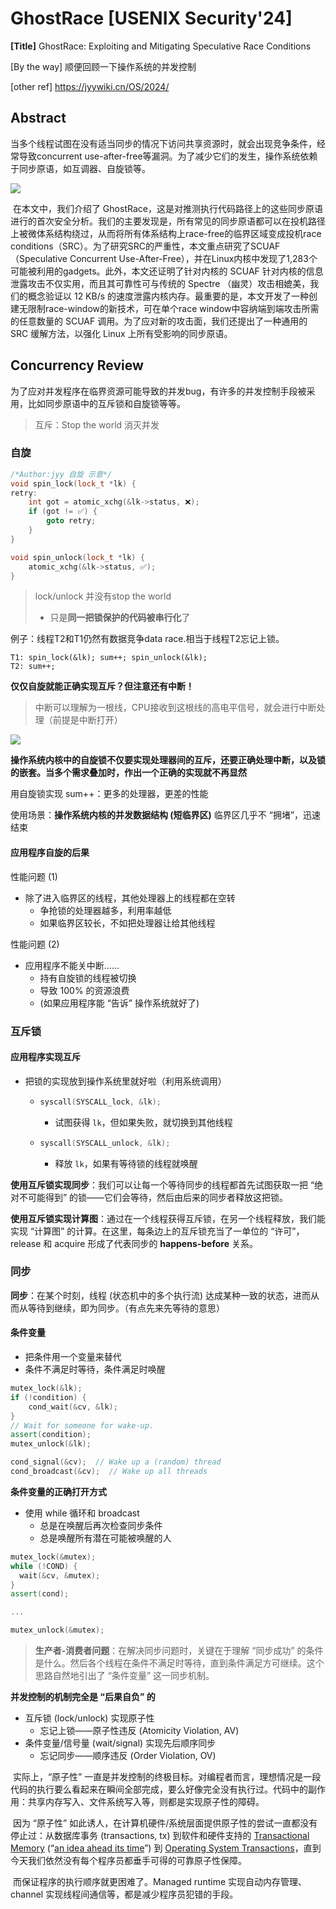 # GhostRace [USENIX Security'24]

**[Title]** GhostRace: Exploiting and Mitigating Speculative Race Conditions

[By the way] 顺便回顾一下操作系统的并发控制

[other ref] https://jyywiki.cn/OS/2024/

## Abstract

​	当多个线程试图在没有适当同步的情况下访问共享资源时，就会出现竞争条件，经常导致concurrent use-after-free等漏洞。为了减少它们的发生，操作系统依赖于同步原语，如互调器、自旋锁等。

![](.\use-after-free.png)

​	在本文中，我们介绍了 GhostRace，这是对推测执行代码路径上的这些同步原语进行的首次安全分析。我们的主要发现是，所有常见的同步原语都可以在投机路径上被微体系结构绕过，从而将所有体系结构上race-free的临界区域变成投机race conditions（SRC）。为了研究SRC的严重性，本文重点研究了SCUAF（Speculative Concurrent Use-After-Free），并在Linux内核中发现了1,283个可能被利用的gadgets。此外，本文还证明了针对内核的 SCUAF 针对内核的信息泄露攻击不仅实用，而且其可靠性可与传统的 Spectre （幽灵）攻击相媲美，我们的概念验证以 12 KB/s 的速度泄露内核内存。最重要的是，本文开发了一种创建无限制race-window的新技术，可在单个race window中容纳端到端攻击所需的任意数量的 SCUAF 调用。为了应对新的攻击面，我们还提出了一种通用的 SRC 缓解方法，以强化 Linux 上所有受影响的同步原语。



## Concurrency Review

​	为了应对并发程序在临界资源可能导致的并发bug，有许多的并发控制手段被采用，比如同步原语中的互斥锁和自旋锁等等。

> 互斥：Stop the world 消灭并发

### 自旋

```c++
/*Author:jyy 自旋 示意*/
void spin_lock(lock_t *lk) {
retry:
    int got = atomic_xchg(&lk->status, ❌);
    if (got != ✅) {
        goto retry;
    }
}

void spin_unlock(lock_t *lk) {
    atomic_xchg(&lk->status, ✅);
}
```

> lock/unlock 并没有stop the world
>
> * 只是**同一把锁保护的代码被串行化**了

例子：线程T2和T1仍然有数据竞争data race.相当于线程T2忘记上锁。

```
T1: spin_lock(&lk); sum++; spin_unlock(&lk);
T2: sum++;
```

**仅仅自旋就能正确实现互斥？但注意还有中断！**

> 中断可以理解为一根线，CPU接收到这根线的高电平信号，就会进行中断处理（前提是中断打开）

![](.\spin-lock-intr.png)

**操作系统内核中的自旋锁不仅要实现处理器间的互斥，还要正确处理中断，以及锁的嵌套。当多个需求叠加时，作出一个正确的实现就不再显然**

用自旋锁实现 sum++：更多的处理器，更差的性能

使用场景：**操作系统内核的并发数据结构 (短临界区)**  临界区几乎不 “拥堵”，迅速结束



#### 应用程序自旋的后果

性能问题 (1)

- 除了进入临界区的线程，其他处理器上的线程都在空转
  - 争抢锁的处理器越多，利用率越低
  - 如果临界区较长，不如把处理器让给其他线程

性能问题 (2)

- 应用程序不能关中断……
  - 持有自旋锁的线程被切换
  - 导致 100% 的资源浪费
  - (如果应用程序能 “告诉” 操作系统就好了)



### 互斥锁

#### 应用程序实现互斥

- 把锁的实现放到操作系统里就好啦（利用系统调用）

  - ```c++
    syscall(SYSCALL_lock, &lk);
    ```

    - 试图获得 `lk`，但如果失败，就切换到其他线程

  - ```c++
    syscall(SYSCALL_unlock, &lk);
    ```

    - 释放 `lk`，如果有等待锁的线程就唤醒

**使用互斥锁实现同步**：我们可以让每一个等待同步的线程都首先试图获取一把 “绝对不可能得到” 的锁——它们会等待，然后由后来的同步者释放这把锁。

**使用互斥锁实现计算图**：通过在一个线程获得互斥锁，在另一个线程释放，我们能实现 “计算图” 的计算。在这里，每条边上的互斥锁充当了一单位的 “许可”，release 和 acquire 形成了代表同步的 **happens-before** 关系。



### 同步

**同步**：在某个时刻，线程 (状态机中的多个执行流) 达成某种一致的状态，进而从而从等待到继续，即为同步。（有点先来先等待的意思）

#### 条件变量

- 把条件用一个变量来替代
- 条件不满足时等待，条件满足时唤醒

```c++
mutex_lock(&lk);
if (!condition) {
    cond_wait(&cv, &lk);
}
// Wait for someone for wake-up.
assert(condition);
mutex_unlock(&lk);
```

```c++
cond_signal(&cv);  // Wake up a (random) thread
cond_broadcast(&cv);  // Wake up all threads
```

**条件变量的正确打开方式**

- 使用 while 循环和 broadcast
  - 总是在唤醒后再次检查同步条件
  - 总是唤醒所有潜在可能被唤醒的人

```c++
mutex_lock(&mutex);
while (!COND) {
  wait(&cv, &mutex);
}
assert(cond);

...

mutex_unlock(&mutex);
```

> **生产者-消费者问题**：在解决同步问题时，关键在于理解 “同步成功” 的条件是什么。然后各个线程在条件不满足时等待，直到条件满足方可继续。这个思路自然地引出了 “条件变量” 这一同步机制。



**并发控制的机制完全是 “后果自负” 的**

- 互斥锁 (lock/unlock) 实现原子性
  - 忘记上锁——原子性违反 (Atomicity Violation, AV)
- 条件变量/信号量 (wait/signal) 实现先后顺序同步
  - 忘记同步——顺序违反 (Order Violation, OV)



​	实际上，“原子性” 一直是并发控制的终极目标。对编程者而言，理想情况是一段代码的执行要么看起来在瞬间全部完成，要么好像完全没有执行过。代码中的副作用：共享内存写入、文件系统写入等，则都是实现原子性的障碍。

​	因为 “原子性” 如此诱人，在计算机硬件/系统层面提供原子性的尝试一直都没有停止过：从数据库事务 (transactions, tx) 到软件和硬件支持的 [Transactional Memory](https://dl.acm.org/doi/10.1145/165123.165164) (“[an idea ahead its time](https://news.brown.edu/articles/2012/04/transaction)”) 到 [Operating System Transactions](https://dl.acm.org/doi/abs/10.1145/1629575.1629591)，直到今天我们依然没有每个程序员都垂手可得的可靠原子性保障。

​	而保证程序的执行顺序就更困难了。Managed runtime 实现自动内存管理、channel 实现线程间通信等，都是减少程序员犯错的手段。